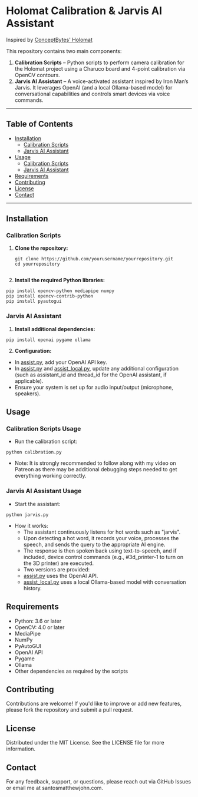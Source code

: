 # Holomat Calibration & Jarvis AI Assistant

Inspired by [ConceptBytes' Holomat](https://github.com/Concept-Bytes/Holomat)

This repository contains two main components:

1. **Calibration Scripts** – Python scripts to perform camera calibration for the Holomat project using a Charuco board and 4-point calibration via OpenCV contours.
2. **Jarvis AI Assistant** – A voice-activated assistant inspired by Iron Man’s Jarvis. It leverages OpenAI (and a local Ollama-based model) for conversational capabilities and controls smart devices via voice commands.

---

## Table of Contents

- [Installation](#installation)
  - [Calibration Scripts](#calibration-scripts)
  - [Jarvis AI Assistant](#jarvis-ai-assistant)
- [Usage](#usage)
  - [Calibration Scripts](#calibration-scripts-usage)
  - [Jarvis AI Assistant](#jarvis-ai-assistant-usage)
- [Requirements](#requirements)
- [Contributing](#contributing)
- [License](#license)
- [Contact](#contact)

---

## Installation

### Calibration Scripts

1. **Clone the repository:**
   ```
   git clone https://github.com/yourusername/yourrepository.git
   cd yourrepository


2. **Install the required Python libraries:**
  ```
  pip install opencv-python mediapipe numpy
  pip install opencv-contrib-python
  pip install pyautogui
```
### Jarvis AI Assistant

1. **Install additional dependencies:**

```
pip install openai pygame ollama
```
2. **Configuration:**

- In [assist.py](/assist.py), add your OpenAI API key.
- In [assist.py](/assist.py) and [assist_local.py](/assist_local.py), update any additional configuration (such as assistant_id and thread_id for the OpenAI assistant, if applicable).
- Ensure your system is set up for audio input/output (microphone, speakers).

## Usage

### Calibration Scripts Usage

- Run the calibration script:
```
python calibration.py
```
- Note: It is strongly recommended to follow along with my video on Patreon as there may be additional debugging steps needed to get everything working correctly.

### Jarvis AI Assistant Usage

- Start the assistant:
```
python jarvis.py
```
  - How it works:
    - The assistant continuously listens for hot words such as "jarvis".
    - Upon detecting a hot word, it records your voice, processes the speech, and sends the query to the appropriate AI engine.
    - The response is then spoken back using text-to-speech, and if included, device control commands (e.g., #3d_printer-1 to turn on the 3D printer) are executed.
    - Two versions are provided:
    - [assist.py](/assist.py) uses the OpenAI API.
    - [assist_local.py](/assist_local.py) uses a local Ollama-based model with conversation history.

## Requirements
- Python: 3.6 or later
- OpenCV: 4.0 or later
- MediaPipe
- NumPy
- PyAutoGUI
- OpenAI API
- Pygame
- Ollama
- Other dependencies as required by the scripts

## Contributing
Contributions are welcome! If you'd like to improve or add new features, please fork the repository and submit a pull request.

## License
Distributed under the MIT License. See the LICENSE file for more information.

## Contact
For any feedback, support, or questions, please reach out via GitHub Issues or email me at santosmatthewjohn.com.

